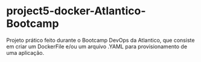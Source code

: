 # project5-docker-Atlantico-Bootcamp
Projeto prático feito durante o Bootcamp DevOps da Atlantico, que consiste em criar um DockerFile e/ou um arquivo .YAML para provisionamento de uma aplicação.
